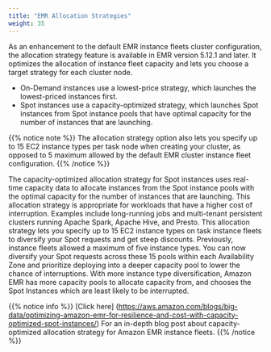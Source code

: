 ```yaml
---
title: "EMR Allocation Strategies"
weight: 35
---
```


As an enhancement to the default EMR instance fleets cluster configuration, the allocation strategy feature is available in EMR version 5.12.1 and later. It optimizes the allocation of instance fleet capacity and lets you choose a target strategy for each cluster node. 

* On-Demand instances use a lowest-price strategy, which launches the lowest-priced instances first.
* Spot instances use a capacity-optimized strategy, which launches Spot instances from Spot instance pools that have optimal capacity for the number of instances that are launching.

{{% notice note %}}
The allocation strategy option also lets you specify up to 15 EC2 instance types per task node when creating your cluster, as opposed to 5 maximum allowed by the default EMR cluster instance fleet configuration.
{{% /notice %}}

The capacity-optimized allocation strategy for Spot instances uses real-time capacity data to allocate instances from the Spot instance pools with the optimal capacity for the number of instances that are launching. This allocation strategy is appropriate for workloads that have a higher cost of interruption. Examples include long-running jobs and multi-tenant persistent clusters running Apache Spark, Apache Hive, and Presto. This allocation strategy lets you specify up to 15 EC2 instance types on task instance fleets to diversify your Spot requests and get steep discounts. Previously, instance fleets allowed a maximum of five instance types. You can now diversify your Spot requests across these 15 pools within each Availability Zone and prioritize deploying into a deeper capacity pool to lower the chance of interruptions. With more instance type diversification, Amazon EMR has more capacity pools to allocate capacity from, and chooses the Spot Instances which are least likely to be interrupted.

{{% notice info %}}
[Click here] (https://aws.amazon.com/blogs/big-data/optimizing-amazon-emr-for-resilience-and-cost-with-capacity-optimized-spot-instances/) For an in-depth blog post about capacity-optimized allocation strategy for Amazon EMR instance fleets.
{{% /notice %}}